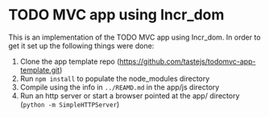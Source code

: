 # TODO MVC app using Incr\_dom

This is an implementation of the TODO MVC app using Incr\_dom.
In order to get it set up the following things were done:

1. Clone the app template repo (https://github.com/tastejs/todomvc-app-template.git)
2. Run `npm install` to populate the node\_modules directory
3. Compile using the info in `../REAMD.md` in the app/js directory
4. Run an http server or start a browser pointed at the app/ directory (`python -m SimpleHTTPServer`)
